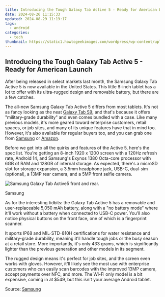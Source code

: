```yaml
---
title: Introducing the Tough Galaxy Tab Active 5 - Ready for American Launch
date: 2024-08-26 11:15:33
updated: 2024-08-29 11:19:17
tags:
  - android
categories:
  - tech
thumbnail: https://static1.howtogeekimages.com/wordpress/wp-content/uploads/2024/02/galaxy-tab-active5.jpg
---
```


## Introducing the Tough Galaxy Tab Active 5 - Ready for American Launch

After being released in select markets last month, the Samsung Galaxy Tab Active 5 is now available in the United States. This little 8-inch tablet has a lot to offer with its ultra-rugged design and removable battery, but there are a few catches.

 The all-new Samsung Galaxy Tab Active 5 differs from most tablets. It's not as fancy looking as the neat [Galaxy Tab S9](https://facebook-video-content.techidaily.com/updated-revisiting-social-media-written-history-on-your-laptopsphones/), and that's because it offers "military-grade durability" and even comes bundled with a case. Like many previous models, it's more geared toward enterprise customers, retail spaces, or job sites, and many of its unique features have that in mind too. However, it's also available for regular buyers too, and you can grab one from [Samsung](https://shop-links.co/link/?exclusive=1&publisher_slug=itechdaily19598&url=https%3A%2F%2Fwww.samsung.com%2Fus%2Fbusiness%2Ftablets%2Fgalaxy-tab-active%2Fbuy%2F) or [Amazon](https://www.amazon.com/SAMSUNG-Enterprise-Industrial-Advanced-SM-X300NZGAN20/dp/B0CT1XBBY6?tag=hotoge-20&ascsubtag=UUhtgUeUpU2002077&asc%5Frefurl=https%3A%2F%2Fwww.howtogeek.com%2Fsamsung-galaxy-tab-active-5-us%2F&asc%5Fcampaign=Short-Term).

 Before we get into all the quirks and features of the Active 5, here's the spec list. You're getting an 8-inch 1920 x 1200 screen with a 120Hz refresh rate, Android 14, and Samsung's Exynos 1380 Octa-core processor with 6GB of RAM and 128GB of internal storage. As expected, there's a microSD slot for storage expansion, a 3.5mm headphone jack, USB-C, dual-sim (optional), a 13MP rear camera, and a 5MP front selfie camera.

![Samsung Galaxy Tab Active5 front and rear.](https://static1.howtogeekimages.com/wordpress/wp-content/uploads/2024/02/samsung-galaxy-tab-active5.jpg) 

Samsung

 As for the interesting tidbits: the Galaxy Tab Active 5 has a removable and user-replaceable 5,050 mAh battery, along with a "no battery mode" where it'll work without a battery when connected to USB-C power. You'll also notice physical buttons on the front face, one of which is a fingerprint scanner.

 It sports IP68 and MIL-STD-810H certifications for water resistance and military-grade durability, meaning it'll handle tough jobs or the busy season at a retail store. More importantly, it's only 433 grams, which is significantly lighter than the previous generation and other models in its segment.

 The rugged design means it's perfect for job sites, and the screen even works with gloves. However, it'll likely see the most use with enterprise customers who can easily scan barcodes with the improved 13MP camera, accept payments over NFC, and more. The Wi-Fi only model is a bit expensive, coming in at $549, but this isn't your average Android tablet.

 Source: [Samsung](https://shop-links.co/link/?exclusive=1&publisher_slug=itechdaily19598&url=https%3A%2F%2Fnews.samsung.com%2Fus%2Fgalaxy-tab-active5-delivering-next-level-durability-productivity-security-for-enterprises%2F)

<ins class="adsbygoogle"
     style="display:block"
     data-ad-format="autorelaxed"
     data-ad-client="ca-pub-7571918770474297"
     data-ad-slot="1223367746"></ins>



<ins class="adsbygoogle"
     style="display:block"
     data-ad-client="ca-pub-7571918770474297"
     data-ad-slot="8358498916"
     data-ad-format="auto"
     data-full-width-responsive="true"></ins>

